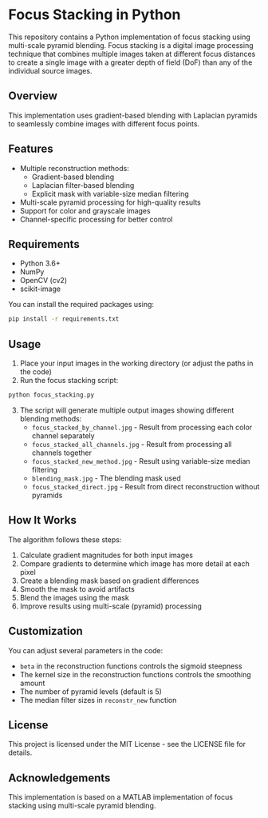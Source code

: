 # Focus Stacking in Python

This repository contains a Python implementation of focus stacking using multi-scale pyramid blending. Focus stacking is a digital image processing technique that combines multiple images taken at different focus distances to create a single image with a greater depth of field (DoF) than any of the individual source images.

## Overview

This implementation uses gradient-based blending with Laplacian pyramids to seamlessly combine images with different focus points.

## Features

- Multiple reconstruction methods:
  - Gradient-based blending
  - Laplacian filter-based blending
  - Explicit mask with variable-size median filtering
- Multi-scale pyramid processing for high-quality results
- Support for color and grayscale images
- Channel-specific processing for better control

## Requirements

- Python 3.6+
- NumPy
- OpenCV (cv2)
- scikit-image

You can install the required packages using:

```bash
pip install -r requirements.txt
```

## Usage

1. Place your input images in the working directory (or adjust the paths in the code)
2. Run the focus stacking script:

```bash
python focus_stacking.py
```

3. The script will generate multiple output images showing different blending methods:
   - `focus_stacked_by_channel.jpg` - Result from processing each color channel separately
   - `focus_stacked_all_channels.jpg` - Result from processing all channels together
   - `focus_stacked_new_method.jpg` - Result using variable-size median filtering
   - `blending_mask.jpg` - The blending mask used
   - `focus_stacked_direct.jpg` - Result from direct reconstruction without pyramids

## How It Works

The algorithm follows these steps:

1. Calculate gradient magnitudes for both input images
2. Compare gradients to determine which image has more detail at each pixel
3. Create a blending mask based on gradient differences
4. Smooth the mask to avoid artifacts
5. Blend the images using the mask
6. Improve results using multi-scale (pyramid) processing

## Customization

You can adjust several parameters in the code:

- `beta` in the reconstruction functions controls the sigmoid steepness
- The kernel size in the reconstruction functions controls the smoothing amount
- The number of pyramid levels (default is 5)
- The median filter sizes in `reconstr_new` function

## License

This project is licensed under the MIT License - see the LICENSE file for details.

## Acknowledgements

This implementation is based on a MATLAB implementation of focus stacking using multi-scale pyramid blending.
